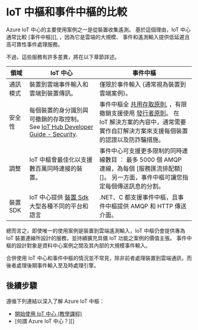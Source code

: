 <properties
 pageTitle="比較 Azure IoT 中樞與 Azure 事件中樞 |Microsoft Azure"
 description="透過反白顯示功能差異和使用案例來比較 Azure IoT 中樞和 Azure 事件中樞服務。"
 services="iot-hub"
 documentationCenter=""
 authors="fsautomata"
 manager="timlt"
 editor=""/>

<tags
 ms.service="iot-hub"
 ms.devlang="na"
 ms.topic="article"
 ms.tgt_pltfrm="na"
 ms.workload="na"
 ms.date="10/02/2015"
 ms.author="elioda"/>

# IoT 中樞和事件中樞的比較

Azure IoT 中心的主要使用案例之一是從裝置收集遙測。 基於這個理由，IoT 中心通常比較 [事件中樞][], ，因為它是雲端的大規模、 事件和遙測輸入提供低延遲且高可靠性事件處理服務。

不過，這些服務有許多差異，將在以下章節詳述。

| 領域 | IoT 中心 | 事件中樞 |
| ---- | ------- | ---------- |
| 通訊模式 | 裝置到雲端事件輸入和雲端到裝置傳訊。 | 僅限於事件輸入 (通常視為裝置到雲端案例)。 |
| 安全性 | 每個裝置的身分識別與可撤銷的存取控制。 See [IoT Hub Developer Guide - Security]. | 事件中樞全 [共用存取原則][Event Hub - security], ，有限撤銷支援使用 [發行者原則][Event Hub publisher policies]。 在 IoT 解決方案的內容中，通常需要實作自訂解決方案來支援每個裝置的認證以及防詐騙措施。 |
| 調整 | IoT 中樞會最佳化以支援數百萬同時連接的裝置。 | 事件中心可支援更多限制的同時連線數目 ︰ 最多 5000 個 AMQP 連線，為每個 [服務匯流排配額][]。 另一方面，事件中樞可讓您指定每個傳送訊息的分割。 |
| 裝置 SDK | IoT 中心提供 [裝置 Sdk][Azure IoT Hub SDKs] 大型各種不同的平台和語言 | .NET、C 都支援事件中樞，且事件中樞提供 AMQP 和 HTTP 傳送介面。 |

總而言之，即使唯一的使用案例是裝置到雲端遙測輸入，IoT 中樞仍會提供專為 IoT 裝置連線所設計的服務，並持續擴充具備 IoT 功能之案例的價值主張。 事件中樞的設計對象是資料中心案例之間及其內部的大規模事件輸入。

合併使用 IoT 中心和事件中樞的情況並不常見，除非前者處理裝置到雲端通訊，而後者處理後期事件輸入至及時處理引擎。

## 後續步驟

遵循下列連結以深入了解 Azure IoT 中樞：

- [開始使用 IoT 中心 (教學課程)][lnk-get-started]
- [何謂 Azure IoT 中心？][]

[Event Hubs]: ../event-hubs/event-hubs-what-is-event-hubs.md
[IoT Hub Developer Guide - Security]: iot-hub-devguide.md#security
[Event Hub - security]: ../event-hubs/event-hubs-authentication-and-security-model-overview.md
[Event Hub publisher policies]: ../event-hubs/event-hubs-overview.md#common-publisher-tasks
[Service Bus Quotas]: ../service-bus/service-bus-quotas.md
[Azure IoT Hub SDKs]: https://github.com/Azure/azure-iot-sdks/blob/master/readme.md
[lnk-get-started]: iot-hub-csharp-csharp-getstarted.md
[What is Azure IoT Hub?]: iot-hub-what-is-iot-hub.md


